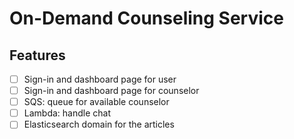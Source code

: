 # On-Demand Counseling Service

## Features
- [ ] Sign-in and dashboard page for user
- [ ] Sign-in and dashboard page for counselor
- [ ] SQS: queue for available counselor
- [ ] Lambda: handle chat
- [ ] Elasticsearch domain for the articles